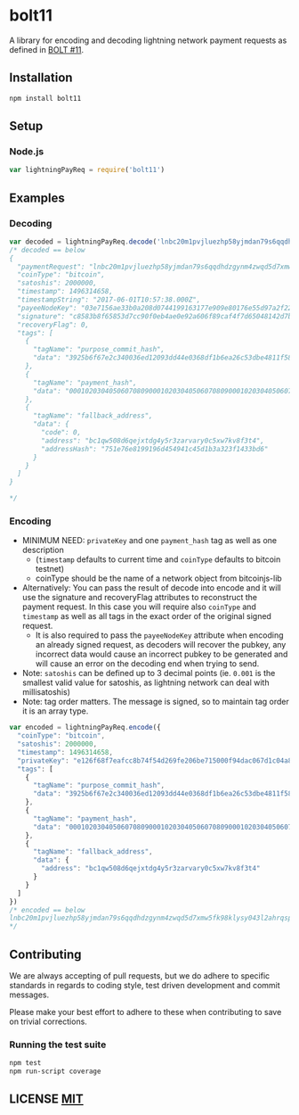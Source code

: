 # bolt11
A library for encoding and decoding lightning network payment requests as defined in [BOLT #11](https://github.com/lightningnetwork/lightning-rfc/blob/master/11-payment-encoding.md).


## Installation
``` bash
npm install bolt11
```

## Setup
### Node.js
``` javascript
var lightningPayReq = require('bolt11')
```


## Examples
### Decoding
``` javascript
var decoded = lightningPayReq.decode('lnbc20m1pvjluezhp58yjmdan79s6qqdhdzgynm4zwqd5d7xmw5fk98klysy043l2ahrqspp5qqqsyqcyq5rqwzqfqqqsyqcyq5rqwzqfqqqsyqcyq5rqwzqfqypqfppqw508d6qejxtdg4y5r3zarvary0c5xw7kepvrhrm9s57hejg0p662ur5j5cr03890fa7k2pypgttmh4897d3raaq85a293e9jpuqwl0rnfuwzam7yr8e690nd2ypcq9hlkdwdvycqa0qza8')
/* decoded == below
{
  "paymentRequest": "lnbc20m1pvjluezhp58yjmdan79s6qqdhdzgynm4zwqd5d7xmw5fk98klysy043l2ahrqspp5qqqsyqcyq5rqwzqfqqqsyqcyq5rqwzqfqqqsyqcyq5rqwzqfqypqfppqw508d6qejxtdg4y5r3zarvary0c5xw7kepvrhrm9s57hejg0p662ur5j5cr03890fa7k2pypgttmh4897d3raaq85a293e9jpuqwl0rnfuwzam7yr8e690nd2ypcq9hlkdwdvycqa0qza8",
  "coinType": "bitcoin",
  "satoshis": 2000000,
  "timestamp": 1496314658,
  "timestampString": "2017-06-01T10:57:38.000Z",
  "payeeNodeKey": "03e7156ae33b0a208d0744199163177e909e80176e55d97a2f221ede0f934dd9ad",
  "signature": "c8583b8f65853d7cc90f0eb4ae0e92a606f89caf4f7d65048142d7bbd4e5f3623ef407a75458e4b20f00efbc734f1c2eefc419f3a2be6d51038016ffb35cd613",
  "recoveryFlag": 0,
  "tags": [
    {
      "tagName": "purpose_commit_hash",
      "data": "3925b6f67e2c340036ed12093dd44e0368df1b6ea26c53dbe4811f58fd5db8c1"
    },
    {
      "tagName": "payment_hash",
      "data": "0001020304050607080900010203040506070809000102030405060708090102"
    },
    {
      "tagName": "fallback_address",
      "data": {
        "code": 0,
        "address": "bc1qw508d6qejxtdg4y5r3zarvary0c5xw7kv8f3t4",
        "addressHash": "751e76e8199196d454941c45d1b3a323f1433bd6"
      }
    }
  ]
}

*/
```

### Encoding
* MINIMUM NEED: `privateKey` and one `payment_hash` tag as well as one description
  * (`timestamp` defaults to current time and `coinType` defaults to bitcoin testnet)
  * coinType should be the name of a network object from bitcoinjs-lib
* Alternatively: You can pass the result of decode into encode and it will use the
signature and recoveryFlag attributes to reconstruct the payment request. In this
case you will require also `coinType` and `timestamp` as well as all tags in the
exact order of the original signed request.
  * It is also required to pass the `payeeNodeKey` attribute when encoding an
  already signed request, as decoders will recover the pubkey, any incorrect data
  would cause an incorrect pubkey to be generated and will cause an error on the
  decoding end when trying to send.
* Note: `satoshis` can be defined up to 3 decimal points (ie. `0.001` is the smallest valid
  value for satoshis, as lightning network can deal with millisatoshis)
* Note: tag order matters. The message is signed, so to maintain tag order it is
  an array type.

``` javascript
var encoded = lightningPayReq.encode({
  "coinType": "bitcoin",
  "satoshis": 2000000,
  "timestamp": 1496314658,
  "privateKey": "e126f68f7eafcc8b74f54d269fe206be715000f94dac067d1c04a8ca3b2db734",
  "tags": [
    {
      "tagName": "purpose_commit_hash",
      "data": "3925b6f67e2c340036ed12093dd44e0368df1b6ea26c53dbe4811f58fd5db8c1"
    },
    {
      "tagName": "payment_hash",
      "data": "0001020304050607080900010203040506070809000102030405060708090102"
    },
    {
      "tagName": "fallback_address",
      "data": {
        "address": "bc1qw508d6qejxtdg4y5r3zarvary0c5xw7kv8f3t4"
      }
    }
  ]
})
/* encoded == below
lnbc20m1pvjluezhp58yjmdan79s6qqdhdzgynm4zwqd5d7xmw5fk98klysy043l2ahrqspp5qqqsyqcyq5rqwzqfqqqsyqcyq5rqwzqfqqqsyqcyq5rqwzqfqypqfppqw508d6qejxtdg4y5r3zarvary0c5xw7kepvrhrm9s57hejg0p662ur5j5cr03890fa7k2pypgttmh4897d3raaq85a293e9jpuqwl0rnfuwzam7yr8e690nd2ypcq9hlkdwdvycqa0qza8
*/
```

## Contributing
We are always accepting of pull requests, but we do adhere to specific standards in regards to coding style, test driven development and commit messages.

Please make your best effort to adhere to these when contributing to save on trivial corrections.


### Running the test suite

``` bash
npm test
npm run-script coverage
```


## LICENSE [MIT](LICENSE)
